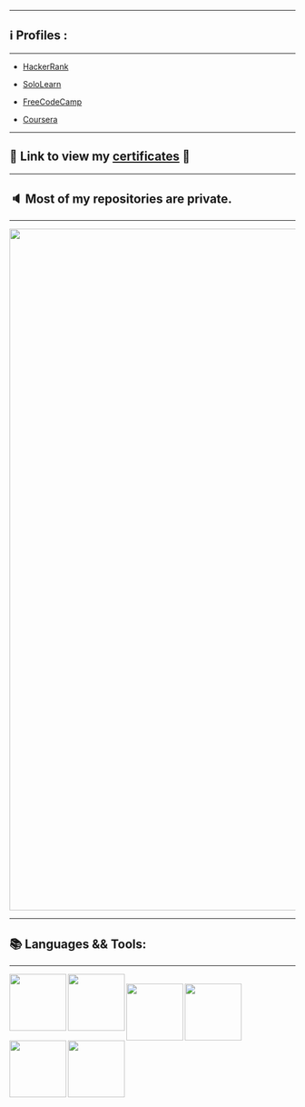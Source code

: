 
---

## :information_source: Profiles :

---

* [HackerRank](https://www.hackerrank.com/Alaamimi)

* [SoloLearn](https://www.sololearn.com/profile/21098635)

* [FreeCodeCamp](https://www.freecodecamp.org/alaamimi)

* [Coursera](https://www.coursera.org/user/2932bdef3b407e53d4c2512e07ddd207)

---

## :1st_place_medal: Link to view my [certificates](https://github.com/alaamimi/Certificates) :1st_place_medal:

---

## :speaker: Most of my repositories are private.

---

</p>
<p align="center">  
<img src="https://steamuserimages-a.akamaihd.net/ugc/2419998257285703812/AA29C335462FF165313CD8F167496E0C869028FA/" width="1200">
</p>

---

## 📚 Languages && Tools:

---

<code><img align="left" src="https://www.vectorlogo.zone/logos/gnu_bash/gnu_bash-ar21.svg" width="100" /></code> 
<code><img align="left" src="https://www.vectorlogo.zone/logos/java/java-ar21.svg" width="100" /></code>   
<code><img align="left" src="https://www.vectorlogo.zone/logos/python/python-ar21.svg" width="100" /></code>
<code><img align="left" Src="https://www.vectorlogo.zone/logos/git-scm/git-scm-ar21.svg" width="100"/></code>
<code><img align="left" src="https://www.vectorlogo.zone/logos/javascript/javascript-horizontal.svg" width="100"/></code>
<code><img align="left" src="https://www.vectorlogo.zone/logos/microsoft_vb/microsoft_vb-ar21.svg" width="100"/></code>

